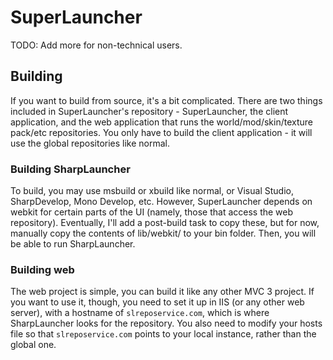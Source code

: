 # SuperLauncher

TODO: Add more for non-technical users.

## Building

If you want to build from source, it's a bit complicated. There are two things included in
SuperLauncher's repository - SuperLauncher, the client application, and the web application
that runs the world/mod/skin/texture pack/etc repositories. You only have to build the
client application - it will use the global repositories like normal.

### Building SharpLauncher

To build, you may use msbuild or xbuild like normal, or Visual Studio, SharpDevelop, Mono
Develop, etc. However, SuperLauncher depends on webkit for certain parts of the UI
(namely, those that access the web repository). Eventually, I'll add a post-build task
to copy these, but for now, manually copy the contents of lib/webkit/ to your bin folder.
Then, you will be able to run SharpLauncher.

### Building web

The web project is simple, you can build it like any other MVC 3 project. If you want to use
it, though, you need to set it up in IIS (or any other web server), with a hostname of
`slreposervice.com`, which is where SharpLauncher looks for the repository. You also need to
modify your hosts file so that `slreposervice.com` points to your local instance, rather
than the global one.